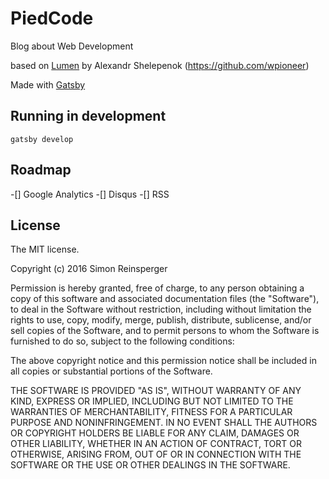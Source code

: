 # PiedCode

Blog about Web Development

based on [Lumen](https://github.com/wpioneer/gatsby-starter-lumen) by Alexandr Shelepenok (https://github.com/wpioneer)

Made with [Gatsby](https://github.com/gatsbyjs/gatsby)

## Running in development
`gatsby develop`

## Roadmap

-[] Google Analytics
-[] Disqus
-[] RSS

## License
The MIT license.

Copyright (c) 2016 Simon Reinsperger

Permission is hereby granted, free of charge, to any person obtaining a copy of
this software and associated documentation files (the "Software"), to deal in
the Software without restriction, including without limitation the rights to
use, copy, modify, merge, publish, distribute, sublicense, and/or sell copies
of the Software, and to permit persons to whom the Software is furnished to do
so, subject to the following conditions:

The above copyright notice and this permission notice shall be included in all
copies or substantial portions of the Software.

THE SOFTWARE IS PROVIDED "AS IS", WITHOUT WARRANTY OF ANY KIND, EXPRESS OR
IMPLIED, INCLUDING BUT NOT LIMITED TO THE WARRANTIES OF MERCHANTABILITY,
FITNESS FOR A PARTICULAR PURPOSE AND NONINFRINGEMENT. IN NO EVENT SHALL THE
AUTHORS OR COPYRIGHT HOLDERS BE LIABLE FOR ANY CLAIM, DAMAGES OR OTHER
LIABILITY, WHETHER IN AN ACTION OF CONTRACT, TORT OR OTHERWISE, ARISING FROM,
OUT OF OR IN CONNECTION WITH THE SOFTWARE OR THE USE OR OTHER DEALINGS IN THE
SOFTWARE.